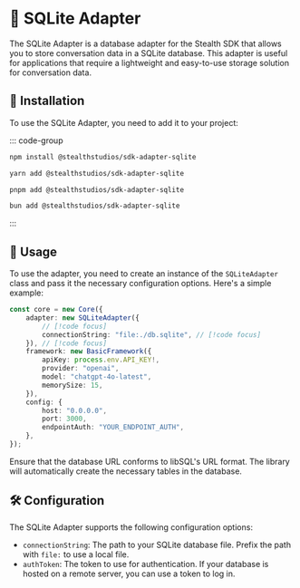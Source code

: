 # 🚀 SQLite Adapter

The SQLite Adapter is a database adapter for the Stealth SDK that allows you to store conversation data in a SQLite database. This adapter is useful for applications that require a lightweight and easy-to-use storage solution for conversation data.

## 🚧 Installation

To use the SQLite Adapter, you need to add it to your project:

::: code-group

```sh [npm]
npm install @stealthstudios/sdk-adapter-sqlite
```

```sh [yarn]
yarn add @stealthstudios/sdk-adapter-sqlite
```

```sh [pnpm]
pnpm add @stealthstudios/sdk-adapter-sqlite
```

```sh [bun]
bun add @stealthstudios/sdk-adapter-sqlite
```

:::

## 🚀 Usage

To use the adapter, you need to create an instance of the `SQLiteAdapter` class and pass it the necessary configuration options. Here's a simple example:

```typescript
const core = new Core({
	adapter: new SQLiteAdapter({
		// [!code focus]
		connectionString: "file:./db.sqlite", // [!code focus]
	}), // [!code focus]
	framework: new BasicFramework({
		apiKey: process.env.API_KEY!,
		provider: "openai",
		model: "chatgpt-4o-latest",
		memorySize: 15,
	}),
	config: {
		host: "0.0.0.0",
		port: 3000,
		endpointAuth: "YOUR_ENDPOINT_AUTH",
	},
});
```

Ensure that the database URL conforms to libSQL's URL format. The library will automatically create the necessary tables in the database.

## 🛠️ Configuration

The SQLite Adapter supports the following configuration options:

- `connectionString`: The path to your SQLite database file. Prefix the path with `file:` to use a local file.
- `authToken`: The token to use for authentication. If your database is hosted on a remote server, you can use a token to log in.
